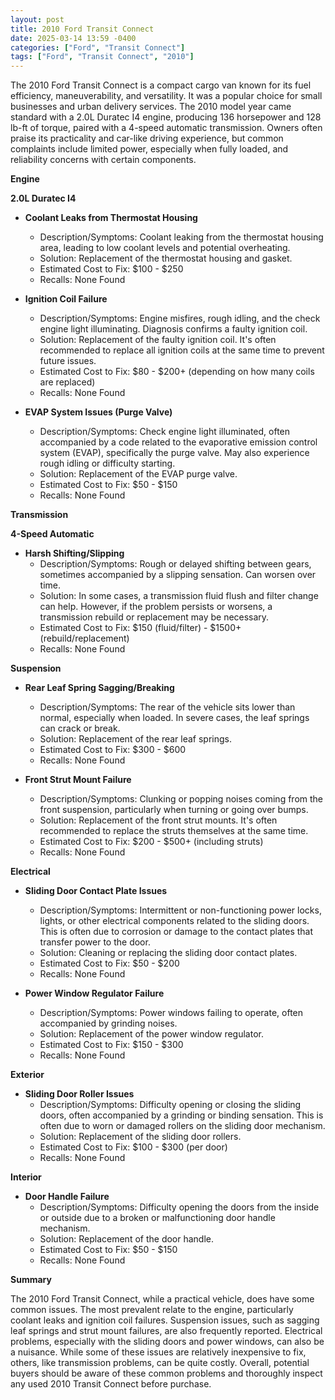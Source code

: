 ```yaml
---
layout: post
title: 2010 Ford Transit Connect
date: 2025-03-14 13:59 -0400
categories: ["Ford", "Transit Connect"]
tags: ["Ford", "Transit Connect", "2010"]
---
```

The 2010 Ford Transit Connect is a compact cargo van known for its fuel efficiency, maneuverability, and versatility. It was a popular choice for small businesses and urban delivery services. The 2010 model year came standard with a 2.0L Duratec I4 engine, producing 136 horsepower and 128 lb-ft of torque, paired with a 4-speed automatic transmission. Owners often praise its practicality and car-like driving experience, but common complaints include limited power, especially when fully loaded, and reliability concerns with certain components.

**Engine**

**2.0L Duratec I4**

*   **Coolant Leaks from Thermostat Housing**
    *   Description/Symptoms: Coolant leaking from the thermostat housing area, leading to low coolant levels and potential overheating.
    *   Solution: Replacement of the thermostat housing and gasket.
    *   Estimated Cost to Fix: $100 - $250
    *   Recalls: None Found

*   **Ignition Coil Failure**
    *   Description/Symptoms: Engine misfires, rough idling, and the check engine light illuminating. Diagnosis confirms a faulty ignition coil.
    *   Solution: Replacement of the faulty ignition coil. It's often recommended to replace all ignition coils at the same time to prevent future issues.
    *   Estimated Cost to Fix: $80 - $200+ (depending on how many coils are replaced)
    *   Recalls: None Found

*   **EVAP System Issues (Purge Valve)**
    *   Description/Symptoms: Check engine light illuminated, often accompanied by a code related to the evaporative emission control system (EVAP), specifically the purge valve. May also experience rough idling or difficulty starting.
    *   Solution: Replacement of the EVAP purge valve.
    *   Estimated Cost to Fix: $50 - $150
    *   Recalls: None Found

**Transmission**

**4-Speed Automatic**

*   **Harsh Shifting/Slipping**
    *   Description/Symptoms: Rough or delayed shifting between gears, sometimes accompanied by a slipping sensation. Can worsen over time.
    *   Solution: In some cases, a transmission fluid flush and filter change can help. However, if the problem persists or worsens, a transmission rebuild or replacement may be necessary.
    *   Estimated Cost to Fix: $150 (fluid/filter) - $1500+ (rebuild/replacement)
    *   Recalls: None Found

**Suspension**

*   **Rear Leaf Spring Sagging/Breaking**
    *   Description/Symptoms: The rear of the vehicle sits lower than normal, especially when loaded. In severe cases, the leaf springs can crack or break.
    *   Solution: Replacement of the rear leaf springs.
    *   Estimated Cost to Fix: $300 - $600
    *   Recalls: None Found

*   **Front Strut Mount Failure**
    *   Description/Symptoms: Clunking or popping noises coming from the front suspension, particularly when turning or going over bumps.
    *   Solution: Replacement of the front strut mounts. It's often recommended to replace the struts themselves at the same time.
    *   Estimated Cost to Fix: $200 - $500+ (including struts)
    *   Recalls: None Found

**Electrical**

*   **Sliding Door Contact Plate Issues**
    *   Description/Symptoms: Intermittent or non-functioning power locks, lights, or other electrical components related to the sliding doors. This is often due to corrosion or damage to the contact plates that transfer power to the door.
    *   Solution: Cleaning or replacing the sliding door contact plates.
    *   Estimated Cost to Fix: $50 - $200
    *   Recalls: None Found

*   **Power Window Regulator Failure**
    *   Description/Symptoms: Power windows failing to operate, often accompanied by grinding noises.
    *   Solution: Replacement of the power window regulator.
    *   Estimated Cost to Fix: $150 - $300
    *   Recalls: None Found

**Exterior**

*   **Sliding Door Roller Issues**
    *   Description/Symptoms: Difficulty opening or closing the sliding doors, often accompanied by a grinding or binding sensation. This is often due to worn or damaged rollers on the sliding door mechanism.
    *   Solution: Replacement of the sliding door rollers.
    *   Estimated Cost to Fix: $100 - $300 (per door)
    *   Recalls: None Found

**Interior**

*   **Door Handle Failure**
    *   Description/Symptoms: Difficulty opening the doors from the inside or outside due to a broken or malfunctioning door handle mechanism.
    *   Solution: Replacement of the door handle.
    *   Estimated Cost to Fix: $50 - $150
    *   Recalls: None Found

**Summary**

The 2010 Ford Transit Connect, while a practical vehicle, does have some common issues. The most prevalent relate to the engine, particularly coolant leaks and ignition coil failures. Suspension issues, such as sagging leaf springs and strut mount failures, are also frequently reported. Electrical problems, especially with the sliding doors and power windows, can also be a nuisance. While some of these issues are relatively inexpensive to fix, others, like transmission problems, can be quite costly. Overall, potential buyers should be aware of these common problems and thoroughly inspect any used 2010 Transit Connect before purchase.


